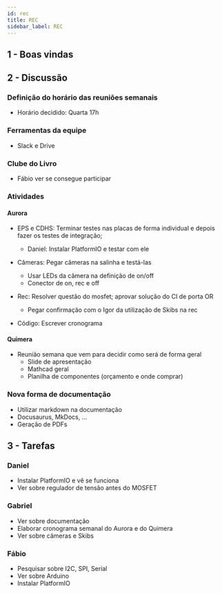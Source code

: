 ```yaml
---
id: rec
title: REC
sidebar_label: REC
---
```


## 1 - Boas vindas

## 2 - Discussão
### Definição do horário das reuniões semanais
- Horário decidido: Quarta 17h  

### Ferramentas da equipe
- Slack e Drive

### Clube do Livro
- Fábio ver se consegue participar

### Atividades
#### Aurora
- EPS e CDHS: Terminar testes nas placas de forma individual e depois fazer os testes de integração; 
    - Daniel: Instalar PlatformIO e testar com ele

- Câmeras: Pegar câmeras na salinha e testá-las 
    - Usar LEDs da câmera na definição de on/off
    - Conector de on, rec e off

- Rec: Resolver questão do mosfet; aprovar solução do CI de porta OR
    - Pegar confirmação com o Igor da utilização de Skibs na rec

- Código: Escrever cronograma

#### Quimera
- Reunião semana que vem para decidir como será de forma geral
    - Slide de apresentação
    - Mathcad geral
    - Planilha de componentes (orçamento e onde comprar)

### Nova forma de documentação
- Utilizar markdown na documentação
- Docusaurus, MkDocs, ...
- Geração de PDFs

## 3 - Tarefas
### Daniel
- Instalar PlatformIO e vê se funciona
- Ver sobre regulador de tensão antes do MOSFET 

### Gabriel
- Ver sobre documentação
- Elaborar cronograma semanal do Aurora e do Quimera
- Ver sobre câmeras e Skibs 

### Fábio
- Pesquisar sobre I2C, SPI, Serial
- Ver sobre Arduino
- Instalar PlatformIO